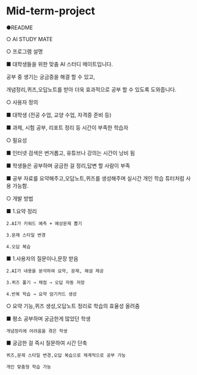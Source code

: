 # Mid-term-project

●README
 
 ○ AI STUDY MATE

○ 프로그램 설명
 
  ■ 대학생들을 위한 맞춤 AI 스터디 메이트입니다.
   
   공부 중 생기는 궁금증을 해결 할 수 있고,
   
   개념정리,퀴즈,오답노트를 받아 더욱 효과적으로 공부 할 수 있도록 도와줍니다.
 

○ 사용자 정의
 
  ■ 대학생 (전공 수업, 교양 수업, 자격증 준비 등)
  
  ■ 과제, 시험 공부, 리포트 정리 등 시간이 부족한 학습자
 

○ 필요성
  
  ■ 인터넷 검색은 번거롭고, 유튜브나 강의는 시간이 낭비 됨
  
  ■ 학생들은 공부하며 궁금한 걸 정리,답변 할 사람이 부족

  ■ 공부 자료를 요약해주고,오답노트,퀴즈를 생성해주며 실시간 개인 
    학습 튜터처럼 사용 가능함.


○ 개발 방법
 
  ■ 1.요약 정리
   
    2.AI가 키워드 예측 + 예상문제 뽑기
    
    3.문제 스타일 변경
    
    4.오답 복습
  
  ■ 1.사용자의 질문이나,문장 받음
    
    2.AI가 내용을 분석하여 요약, 문제, 해설 제공
    
    3.퀴즈 풀기 → 채점 → 오답 자동 저장
    
    4.반복 학습 → 요약 암기카드 생성
  

○ 요약 기능,퀴즈 생성,오답노트 정리로 학습의 효율성 올려줌
  
  ■ 평소 공부하며 궁금한게 많았던 학생
    
    개념정리에 어려움을 겪은 학생
  
  ■ 궁금한 걸 즉시 질문하여 시간 단축
    
    퀴즈,문제 스타일 변경,오답 복습으로 체계적으로 공부 가능
    
    개인 맞춤형 학습 가능
   
